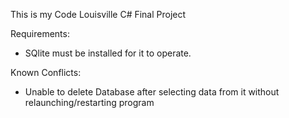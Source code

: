 
This is my Code Louisville C# Final Project

Requirements:
- SQlite must be installed for it to operate.

Known Conflicts:
- Unable to delete Database after selecting data from it without relaunching/restarting program